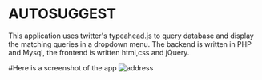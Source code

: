 # AUTOSUGGEST
This application uses twitter's typeahead.js to query database and display the matching queries in a dropdown menu. The backend is written in PHP and Mysql, the frontend is written html,css and jQuery. 

#Here is a screenshot of the app
![address](https://cloud.githubusercontent.com/assets/3928442/5890856/3d9fbe0e-a426-11e4-9fdc-a5fe55d7c4f2.png)
